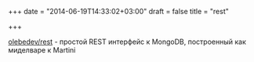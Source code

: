+++
date = "2014-06-19T14:33:02+03:00"
draft = false
title = "rest"

+++

<p><a href="https://github.com/olebedev/rest">olebedev/rest</a>&nbsp;- простой REST интерфейс к MongoDB,&nbsp;построенный как миделваре к Martini</p>

